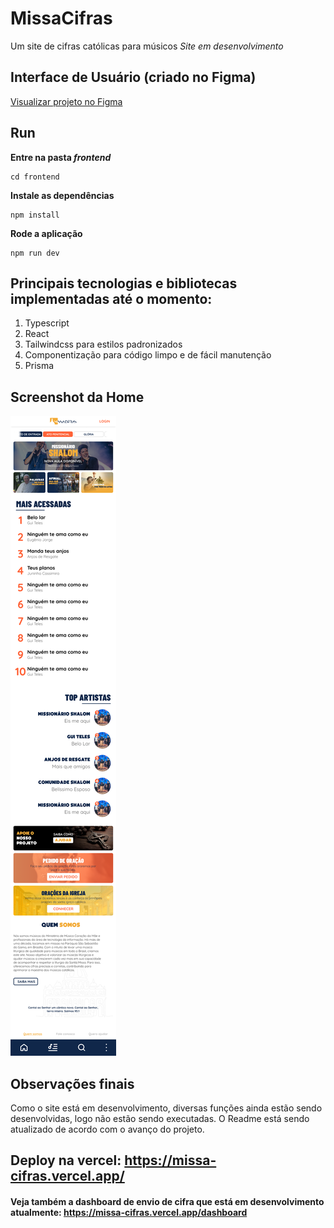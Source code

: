 # MissaCifras
Um site de cifras católicas para músicos
*Site em desenvolvimento*

## Interface de Usuário (criado no Figma)
[Visualizar projeto no Figma](https://www.figma.com/community/file/1304450700780098811/missacifras)

## Run
**Entre na pasta *frontend***
```
cd frontend
```
**Instale as dependências**
```
npm install
```

**Rode a aplicação**
```
npm run dev
```

## Principais tecnologias e bibliotecas implementadas até o momento:
1) Typescript
2) React
3) Tailwindcss para estilos padronizados
4) Componentização para código limpo e de fácil manutenção
5) Prisma

## Screenshot da Home
![](docs/images/home.png)


## Observações finais
Como o site está em desenvolvimento, diversas funções ainda estão sendo desenvolvidas, logo não estão sendo executadas. O Readme está sendo atualizado de acordo com o avanço do projeto.

## Deploy na vercel: https://missa-cifras.vercel.app/
#### Veja também a dashboard de envio de cifra que está em desenvolvimento atualmente: https://missa-cifras.vercel.app/dashboard
